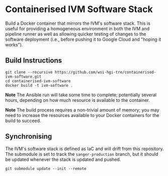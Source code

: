 # Containerised IVM Software Stack

Build a Docker container that mirrors the IVM's software stack. This is
useful for providing a homogeneous environment in both the IVM and
pipeline runner as well as allowing quicker testing of changes to the
software deployment (i.e., before pushing it to Google Cloud and "hoping
it works").

## Build Instructions

    git clone --recursive https://github.com/wsi-hgi-tre/containerised-ivm-software.git
    cd containerised-ivm-software
    docker build -t ivm-software .

**Note** The Ansible run will take some time to complete; potentially
several hours, depending on how much resource is available to the
container.

**Note** The build process requires a non-trivial amount of memory; you
may need to increase the resources available to your Docker containers
for the build to succeed.

## Synchronising

The IVM's software stack is defined as IaC and will drift from this
repository. The submodule is set to track the `sanger-production`
branch, but it should be updated whenever the stack is updated and
pushed.

    git submodule update --init --remote
